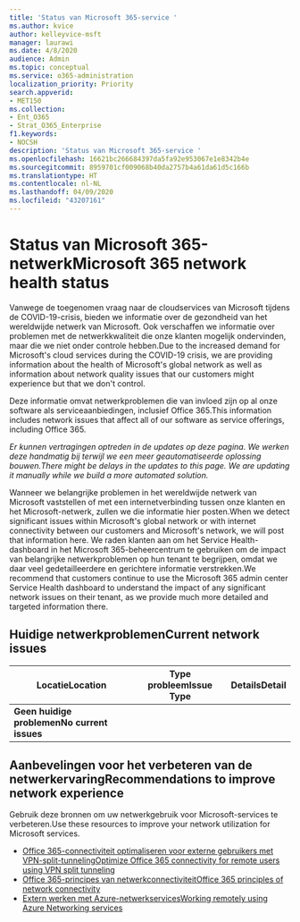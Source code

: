```yaml
---
title: 'Status van Microsoft 365-service '
ms.author: kvice
author: kelleyvice-msft
manager: laurawi
ms.date: 4/8/2020
audience: Admin
ms.topic: conceptual
ms.service: o365-administration
localization_priority: Priority
search.appverid:
- MET150
ms.collection:
- Ent_O365
- Strat_O365_Enterprise
f1.keywords:
- NOCSH
description: 'Status van Microsoft 365-service '
ms.openlocfilehash: 16621bc266684397da5fa92e953067e1e8342b4e
ms.sourcegitcommit: 8959701cf009068b40da2757b4a61da61d5c166b
ms.translationtype: HT
ms.contentlocale: nl-NL
ms.lasthandoff: 04/09/2020
ms.locfileid: "43207161"
---
```

# <a name="microsoft-365-network-health-status"></a><span data-ttu-id="765b6-103">Status van Microsoft 365-netwerk</span><span class="sxs-lookup"><span data-stu-id="765b6-103">Microsoft 365 network health status</span></span>

<span data-ttu-id="765b6-104">Vanwege de toegenomen vraag naar de cloudservices van Microsoft tijdens de COVID-19-crisis, bieden we informatie over de gezondheid van het wereldwijde netwerk van Microsoft. Ook verschaffen we informatie over problemen met de netwerkkwaliteit die onze klanten mogelijk ondervinden, maar die we niet onder controle hebben.</span><span class="sxs-lookup"><span data-stu-id="765b6-104">Due to the increased demand for Microsoft's cloud services during the COVID-19 crisis, we are providing information about the health of Microsoft's global network as well as information about network quality issues that our customers might experience but that we don't control.</span></span>

<span data-ttu-id="765b6-105">Deze informatie omvat netwerkproblemen die van invloed zijn op al onze software als serviceaanbiedingen, inclusief Office 365.</span><span class="sxs-lookup"><span data-stu-id="765b6-105">This information includes network issues that affect all of our software as service offerings, including Office 365.</span></span>

<span data-ttu-id="765b6-106">_Er kunnen vertragingen optreden in de updates op deze pagina. We werken deze handmatig bij terwijl we een meer geautomatiseerde oplossing bouwen._</span><span class="sxs-lookup"><span data-stu-id="765b6-106">_There might be delays in the updates to this page. We are updating it manually while we build a more automated solution._</span></span>

<span data-ttu-id="765b6-107">Wanneer we belangrijke problemen in het wereldwijde netwerk van Microsoft vaststellen of met een internetverbinding tussen onze klanten en het Microsoft-netwerk, zullen we die informatie hier posten.</span><span class="sxs-lookup"><span data-stu-id="765b6-107">When we detect significant issues within Microsoft's global network or with internet connectivity between our customers and Microsoft's network, we will post that information here.</span></span> <span data-ttu-id="765b6-108">We raden klanten aan om het Service Health-dashboard in het Microsoft 365-beheercentrum te gebruiken om de impact van belangrijke netwerkproblemen op hun tenant te begrijpen, omdat we daar veel gedetailleerdere en gerichtere informatie verstrekken.</span><span class="sxs-lookup"><span data-stu-id="765b6-108">We recommend that customers continue to use the Microsoft 365 admin center Service Health dashboard to understand the impact of any significant network issues on their tenant, as we provide much more detailed and targeted information there.</span></span>

## <a name="current-network-issues"></a><span data-ttu-id="765b6-109">Huidige netwerkproblemen</span><span class="sxs-lookup"><span data-stu-id="765b6-109">Current network issues</span></span>

| <span data-ttu-id="765b6-110">Locatie</span><span class="sxs-lookup"><span data-stu-id="765b6-110">Location</span></span> | <span data-ttu-id="765b6-111">Type probleem</span><span class="sxs-lookup"><span data-stu-id="765b6-111">Issue Type</span></span> | <span data-ttu-id="765b6-112">Details</span><span class="sxs-lookup"><span data-stu-id="765b6-112">Detail</span></span> |
| --- | --- | --- |
| <span data-ttu-id="765b6-113">**Geen huidige problemen**</span><span class="sxs-lookup"><span data-stu-id="765b6-113">**No current issues**</span></span>  |  |  |

## <a name="recommendations-to-improve-network-experience"></a><span data-ttu-id="765b6-114">Aanbevelingen voor het verbeteren van de netwerkervaring</span><span class="sxs-lookup"><span data-stu-id="765b6-114">Recommendations to improve network experience</span></span>

<span data-ttu-id="765b6-115">Gebruik deze bronnen om uw netwerkgebruik voor Microsoft-services te verbeteren.</span><span class="sxs-lookup"><span data-stu-id="765b6-115">Use these resources to improve your network utilization for Microsoft services.</span></span>

- [<span data-ttu-id="765b6-116">Office 365-connectiviteit optimaliseren voor externe gebruikers met VPN-split-tunneling</span><span class="sxs-lookup"><span data-stu-id="765b6-116">Optimize Office 365 connectivity for remote users using VPN split tunneling</span></span>](https://docs.microsoft.com/office365/enterprise/office-365-vpn-split-tunnel)
- [<span data-ttu-id="765b6-117">Office 365-principes van netwerkconnectiviteit</span><span class="sxs-lookup"><span data-stu-id="765b6-117">Office 365 principles of network connectivity</span></span>](https://aka.ms/pnc)
- [<span data-ttu-id="765b6-118">Extern werken met Azure-netwerkservices</span><span class="sxs-lookup"><span data-stu-id="765b6-118">Working remotely using Azure Networking services</span></span>](https://docs.microsoft.com/azure/networking/working-remotely-support)
